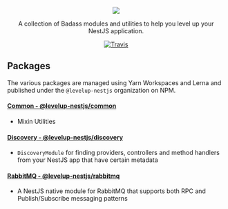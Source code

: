 <p align="center">
    <image src="nestpluslogo.svg">
</p>

<p align="center">
A collection of Badass modules and utilities to help you level up your NestJS application. 
</p>

<p align="center">
    <a href="https://travis-ci.org/WonderPanda/nestjs-plus"><img src="https://travis-ci.org/WonderPanda/nestjs-plus.svg?branch=master" alt="Travis" /></a>
</p>

## Packages

The various packages are managed using Yarn Workspaces and Lerna and published under the `@levelup-nestjs` organization on NPM.

#### [Common - @levelup-nestjs/common](packages/common/README.md)

- Mixin Utilities

#### [Discovery - @levelup-nestjs/discovery](packages/discovery/README.md)

- `DiscoveryModule` for finding providers, controllers and method handlers from your NestJS app that have certain metadata

#### [RabbitMQ - @levelup-nestjs/rabbitmq](packages/rabbitmq/README.md)

- A NestJS native module for RabbitMQ that supports both RPC and Publish/Subscribe messaging patterns
